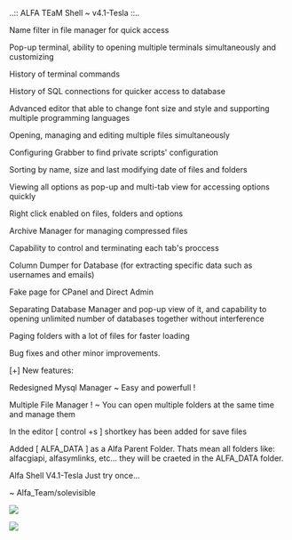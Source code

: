 ..:: ALFA TEaM Shell ~ v4.1-Tesla ::..

<p>Name filter in file manager for quick access</p>
<p>Pop-up terminal, ability to opening multiple terminals simultaneously and customizing</p>
<p>History of terminal commands</p>
<p>History of SQL connections for quicker access to database</p>
<p>Advanced editor that able to change font size and style and supporting multiple programming languages</p>
<p>Opening, managing and editing multiple files simultaneously</p>
<p>Configuring Grabber to find private scripts' configuration</p>
<p>Sorting by name, size and last modifying date of files and folders</p>
<p>Viewing all options as pop-up and multi-tab view for accessing options quickly</p>
<p>Right click enabled on files, folders and options</p>
<p>Archive Manager for managing compressed files</p>
<p>Capability to control and terminating each tab's proccess</p>
<p>Column Dumper for Database (for extracting specific data such as usernames and emails)</p>
<p>Fake page for CPanel and Direct Admin</p>
<p>Separating Database Manager and pop-up view of it, and capability to opening unlimited number of databases together without interference</p>
<p>Paging folders with a lot of files for faster loading</p>
<p>Bug fixes and other minor improvements.</p>

<p>[+] New features:</p>

<p>Redesigned Mysql Manager ~ Easy and powerfull !</p>
<p>Multiple File Manager ! ~ You can open multiple folders at the same time and manage them</p>
<p>In the editor [ control +s ] shortkey has been added for save files</p>
<p>Added [ ALFA_DATA ] as a Alfa Parent Folder. Thats mean all folders like: alfacgiapi, alfasymlinks, etc... they will be craeted in the ALFA_DATA folder.</p>

Alfa Shell V4.1-Tesla
Just try once...

~ Alfa_Team/solevisible





![](https://blog.sucuri.net/wp-content/uploads/2020/10/alfa_team_web_shell_new_release-1536x1149.png)


![](https://blog.sucuri.net/wp-content/uploads/2020/10/alfa_team_web_shell_phishing_page.gif)
